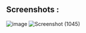 ## Screenshots :
![image](https://github.com/user-attachments/assets/45c21b63-671c-4b94-8258-fce5e2c31449)
![Screenshot (1045)](https://github.com/user-attachments/assets/738f52d3-6168-40c4-ba95-177af01ad779)

